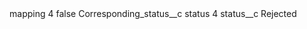 <?xml version="1.0" encoding="UTF-8"?>
<CustomMetadata xmlns="http://soap.sforce.com/2006/04/metadata" xmlns:xsi="http://www.w3.org/2001/XMLSchema-instance" xmlns:xsd="http://www.w3.org/2001/XMLSchema">
    <label>mapping 4</label>
    <protected>false</protected>
    <values>
        <field>Corresponding_status__c</field>
        <value xsi:type="xsd:string">status 4</value>
    </values>
    <values>
        <field>status__c</field>
        <value xsi:type="xsd:string">Rejected</value>
    </values>
</CustomMetadata>
